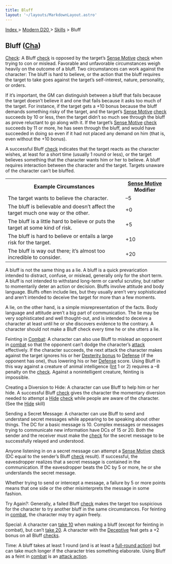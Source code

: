 ```yaml
---
title: Bluff
layout: '~/layouts/MarkdownLayout.astro'
---
```


[ Index ](/) > [ Modern D20 ](/modern.d20.srd) > [Skills](/modern.d20.srd/skills) > Bluff

## Bluff ([Cha](/modern.d20.srd/basics/ability.scores))

[Check](/modern.d20.srd/skills/skill.basics): A Bluff
[check](/modern.d20.srd/skills/skill.basics) is opposed by the
target’s [Sense Motive](/modern.d20.srd/skills/sense.motive)
[check](/modern.d20.srd/skills/skill.basics) when trying to con or
mislead. Favorable and unfavorable circumstances weigh heavily on the outcome
of a bluff. Two circumstances can work against the character: The bluff is
hard to believe, or the action that the bluff requires the target to take goes
against the target’s self-interest, nature, personality, or orders.

If it’s important, the GM can distinguish between a bluff that fails because
the target doesn’t believe it and one that fails because it asks too much of
the target. For instance, if the target gets a +10 bonus because the bluff
demands something risky of the target, and the target’s [Sense Motive](/modern.d20.srd/skills/sense.motive)
[check](/modern.d20.srd/skills/skill.basics) succeeds by 10 or less,
then the target didn’t so much see through the bluff as prove reluctant to go
along with it. If the target’s [Sense Motive](/modern.d20.srd/skills/sense.motive)
[check](/modern.d20.srd/skills/skill.basics) succeeds by 11 or more,
he has seen through the bluff, and would have succeeded in doing so even if it
had not placed any demand on him (that is, even without the +10 bonus).

A successful Bluff [check](/modern.d20.srd/skills/skill.basics)
indicates that the target reacts as the character wishes, at least for a short
time (usually 1 round or less), or the target believes something that the
character wants him or her to believe. A bluff requires interaction between
the character and the target. Targets unaware of the character can’t be
bluffed.


<table> <tr><th>Example Circumstances</th><th> <a href="/modern.d20.srd/skills/sense.motive">Sense Motive</a> Modifier</th> </tr> <tr><td> The target wants to believe the character.</td><td> –5 </td></tr> <tr class="shaded"><td> The bluff is believable and doesn’t affect the target much one way or the other.</td><td> +0 </td></tr> <tr><td> The bluff is a little hard to believe or puts the target at some kind of risk.</td><td> +5 </td></tr> <tr class="shaded"><td> The bluff is hard to believe or entails a large risk for the target.</td><td> +10 </td></tr> <tr><td> The bluff is way out there; it’s almost too incredible to consider.</td><td> +20 </td></tr></table>



A bluff is not the same thing as a lie. A bluff is a quick prevarication
intended to distract, confuse, or mislead, generally only for the short term.
A bluff is not intended to withstand long-term or careful scrutiny, but rather
to momentarily deter an action or decision. Bluffs involve attitude and body
language. Bluffs often include lies, but they usually aren’t very
sophisticated and aren’t intended to deceive the target for more than a few
moments.

A lie, on the other hand, is a simple misrepresentation of the facts. Body
language and attitude aren’t a big part of communication. The lie may be very
sophisticated and well thought-out, and is intended to deceive a character at
least until he or she discovers evidence to the contrary. A character should
not make a Bluff check every time he or she utters a lie.

Feinting in [Combat](/modern.d20.srd/combat/combat.cycle): A character can
also use Bluff to mislead an opponent in
[combat](/modern.d20.srd/combat/combat.cycle) so that the opponent can’t dodge
the character’s [attack](/modern.d20.srd/combat/attack.roll) effectively. If
the character succeeds, the next attack the character makes against the target
ignores his or her [Dexterity bonus](/modern.d20.srd/basics/ability.scores) to
[Defense](/modern.d20.srd/combat/defense) (if the opponent has one), thus
lowering his or her [Defense](/modern.d20.srd/combat/defense) score. Using
Bluff in this way against a creature of animal intelligence
([Int](/modern.d20.srd/basics/ability.scores) 1 or 2) requires a –8 penalty on
the [check](/modern.d20.srd/skills/skill.basics). Against a
nonintelligent creature, feinting is impossible.

Creating a Diversion to Hide: A character can use Bluff to help him or her
hide. A successful Bluff
[check](/modern.d20.srd/skills/skill.basics) gives the character the
momentary diversion needed to attempt a [Hide](/modern.d20.srd/skills/hide)
[check](/modern.d20.srd/skills/skill.basics) while people are aware
of the character. (See the [Hide](/modern.d20.srd/skills/hide) skill)

Sending a Secret Message: A character can use Bluff to send and understand
secret messages while appearing to be speaking about other things. The DC for
a basic message is 10. Complex messages or messages trying to communicate new
information have DCs of 15 or 20. Both the sender and the receiver must make
the [check](/modern.d20.srd/skills/skill.basics) for the secret
message to be successfully relayed and understood.

Anyone listening in on a secret message can attempt a [Sense Motive](/modern.d20.srd/skills/sense.motive)
[check](/modern.d20.srd/skills/skill.basics) (DC equal to the
sender’s Bluff [check](/modern.d20.srd/skills/skill.basics) result).
If successful, the eavesdropper realizes that a secret message is contained in
the communication. If the eavesdropper beats the DC by 5 or more, he or she
understands the secret message.

Whether trying to send or intercept a message, a failure by 5 or more points
means that one side or the other misinterprets the message in some fashion.

Try Again?: Generally, a failed Bluff
[check](/modern.d20.srd/skills/skill.basics) makes the target too
suspicious for the character to try another bluff in the same circumstances.
For feinting in [combat](/modern.d20.srd/combat/combat.cycle), the character
may try again freely.

Special: A character can [take 10](/modern.d20.srd/skills/skill.basics) when making a bluff
(except for feinting in combat), but can’t [take 20](/modern.d20.srd/skills/skill.basics). A character with the
[Deceptive](/modern.d20.srd/feats/deceptive) feat gets a +2 bonus on all Bluff
[checks](/modern.d20.srd/skills/skill.basics).

Time: A bluff takes at least 1 round (and is at least a [full-round action](/modern.d20.srd/combat/full.round.actions)) but can take much longer
if the character tries something elaborate. Using Bluff as a feint in
[combat](/modern.d20.srd/combat/combat.cycle) is an [attack action](/modern.d20.srd/combat/attack.actions).

